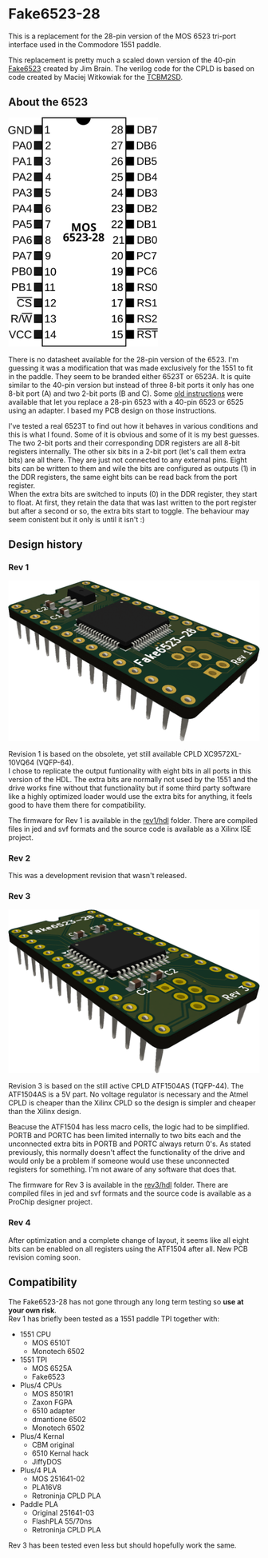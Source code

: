 # Fake6523-28
This is a replacement for the 28-pin version of the MOS 6523 tri-port interface used in the Commodore 1551 paddle.

This replacement is pretty much a scaled down version of the 40-pin [Fake6523](https://github.com/go4retro/Fake6523) created by Jim Brain. 
The verilog code for the CPLD is based on code created by Maciej Witkowiak for the [TCBM2SD](https://github.com/ytmytm/plus4-tcbm2sd).  

## About the 6523
<img src="ref/mos6523-28.svg" alt="pinout" width="300"/>

There is no datasheet available for the 28-pin version of the 6523. I'm guessing it was a modification that was made exclusively for the 1551 to fit in the paddle. They seem to be branded either 6523T or 6523A. 
It is quite similar to the 40-pin version but instead of three 8-bit ports it only has one 8-bit port (A) and two 2-bit ports (B and C). Some [old instructions](ref/1551-tia.gif) were available that let you replace a 28-pin 6523 with a 40-pin 6523 or 6525 using an adapter. I based my PCB design on those instructions.

I've tested a real 6523T to find out how it behaves in various conditions and this is what I found. Some of it is obvious and some of it is my best guesses.  
The two 2-bit ports and their corresponding DDR registers are all 8-bit registers internally. The other six bits in a 2-bit port (let's call them extra bits) are all there. They are just not connected to any external pins.
Eight bits can be written to them and wile the bits are configured as outputs (1) in the DDR registers, the same eight bits can be read back from the port register.  
When the extra bits are switched to inputs (0) in the DDR register, they start to float. At first, they retain the data that was last written to the port register but after a second or so, the extra bits start to toggle. The behaviour may seem conistent but it only is until it isn't :)

## Design history

### Rev 1
<img src="rev1/images/mos6523-28_rev1_top_3d.png" alt="render" width="600"/>

Revision 1 is based on the obsolete, yet still available CPLD XC9572XL-10VQ64 (VQFP-64).  
I chose to replicate the output funtionality with eight bits in all ports in this version of the HDL. The extra bits are normally not used by the 1551 and the drive works fine without that functionality but if some third party software like a highly optimized loader would use the extra bits for anything, it feels good to have them there for compatibility.

The firmware for Rev 1 is available in the [rev1/hdl](rev1/hdl) folder. There are compiled files in jed and svf formats and the source code is available as a Xilinx ISE project.

### Rev 2
This was a development revision that wasn't released.

### Rev 3
<img src="rev3/images/fake6523-28_rev3.png" alt="render" width="600"/>

Revision 3 is based on the still active CPLD ATF1504AS (TQFP-44). 
The ATF1504AS is a 5V part. No voltage regulator is necessary and the Atmel CPLD is cheaper than the Xilinx CPLD so the design is simpler and cheaper than the Xilinx design.
  
Beacuse the ATF1504 has less macro cells, the logic had to be simplified. PORTB and PORTC has been limited internally to two bits each and the unconnected extra bits in PORTB and PORTC always return 0's. As stated previously, this normally doesn't affect the functionality of the drive and would only be a problem if someone would use these unconnected registers for something. I'm not aware of any software that does that.

The firmware for Rev 3 is available in the [rev3/hdl](rev3/hdl) folder. There are compiled files in jed and svf formats and the source code is available as a ProChip designer project.

### Rev 4
After optimization and a complete change of layout, it seems like all eight bits can be enabled on all registers using the ATF1504 after all. 
New PCB revision coming soon.


## Compatibility
The Fake6523-28 has not gone through any long term testing so **use at your own risk**.  
Rev 1 has briefly been tested as a 1551 paddle TPI together with:
* 1551 CPU
    * MOS 6510T
    * Monotech 6502
* 1551 TPI
    * MOS 6525A
    * Fake6523
* Plus/4 CPUs
    * MOS 8501R1
    * Zaxon FGPA
    * 6510 adapter
    * dmantione 6502
    * Monotech 6502
* Plus/4 Kernal
    * CBM original
    * 6510 Kernal hack
    * JiffyDOS
* Plus/4 PLA
    * MOS 251641-02
    * PLA16V8
    * Retroninja CPLD PLA
* Paddle PLA
    * Original 251641-03
    * FlashPLA 55/70ns
    * Retroninja CPLD PLA

Rev 3 has been tested even less but should hopefully work the same.
